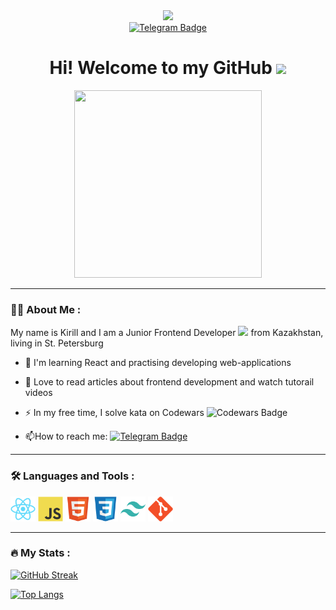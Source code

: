 <div id="header" align="center">
  <img src="https://media.giphy.com/media/hS42TuYYnANLFR9IRQ/giphy.gif" width="100"/>
  <div id="badges">
    <a href="https://t.me/mercyyy813"> 
      <img src="https://img.shields.io/badge/Telegram-blue?logo=telegram&logoColor=white&style=for-the-badge" alt="Telegram Badge"> 
    </a>
  </div>
  <h1>
    Hi! Welcome to my GitHub
    <img src="https://media.giphy.com/media/hvRJCLFzcasrR4ia7z/giphy.gif" width="30px"/>
  </h1>
</div>

<div align="center">
  <img src="https://media.giphy.com/media/9oa3sE4IdWbqO61WGT/giphy.gif" width="300" height="300"/>
</div>

---

### :man_technologist: About Me :
My name is Kirill and I am a Junior Frontend Developer <img src="https://media.giphy.com/media/9RL6QuG8k4Gco8pyFH/giphy.gif" width="25"> from Kazakhstan, living in St. Petersburg
- :telescope: I'm learning React and practising developing web-applications

- :seedling: Love to read articles about frontend development and watch tutorail videos

- :zap: In my free time, I solve kata on Codewars <img src="https://www.codewars.com/users/kdvornichenko/badges/small" alt="Codewars Badge"/>

- :mailbox:How to reach me: <a href="https://t.me/mercyyy813"><img src="https://cdn-icons-png.flaticon.com/512/2111/2111646.png" width="30" alt="Telegram Badge"></a>

---

### :hammer_and_wrench: Languages and Tools :
<div>
  <img src="https://github.com/devicons/devicon/blob/master/icons/react/react-original.svg" title="React" alt="React" width="40" height="40"/>
  <img src="https://github.com/devicons/devicon/blob/master/icons/javascript/javascript-original.svg" title="JS" alt="JS" width="40" height="40"/>
  <img src="https://github.com/devicons/devicon/blob/master/icons/html5/html5-original.svg" title="HTML5" alt="HTML5" width="40" height="40"/>
  <img src="https://github.com/devicons/devicon/blob/master/icons/css3/css3-original.svg" title="CSS3" alt="CSS3" width="40" height="40"/>
  <img src="https://github.com/devicons/devicon/blob/master/icons/tailwindcss/tailwindcss-plain.svg" title="Tailwind" alt="Tailwind" width="40" height="40"/>
  <img src="https://github.com/devicons/devicon/blob/master/icons/git/git-original.svg" title="Git" alt="Git" width="40" height="40"/>
</div>

---

### :fire: My Stats :
[![GitHub Streak](http://github-readme-streak-stats.herokuapp.com?user=kdvornichenko&theme=dark&background=000000)](https://git.io/streak-stats)

[![Top Langs](https://github-readme-stats.vercel.app/api/top-langs/?username=kdvornichenko&layout=compact&theme=vision-friendly-dark&hide=php)](https://github.com/anuraghazra/github-readme-stats)
